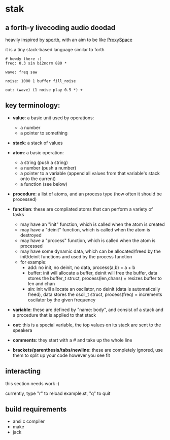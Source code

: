 # stak
## a forth-y livecoding audio doodad

heavily inspired by [sporth](https://paulbatchelor.github.io/proj/cook/what_is_sporth.html), with an aim to be like [ProxySpace](https://doc.sccode.org/Classes/ProxySpace.html)

it is a tiny stack-based language similar to forth
```forth
# howdy there :)
freq: 0.3 sin bi2norm 880 *

wave: freq saw

noise: 1000 1 buffer fill_noise

out: (wave) (1 noise play 0.5 *) +
```

## key terminology:
* **value**: a basic unit used by operations: 
  * a number
  * a pointer to something
  
* **stack**: a stack of values

* **atom**: a basic operation:
  * a string (push a string)
  * a number (push a number)
  * a pointer to a variable (append all values from that variable's stack onto the current)
  * a function (see below)
  
* **procedure**: a list of atoms, and an process type (how often it should be processed)

* **function**: these are compliated atoms that can perform a variety of tasks
  * may have an "init" function, which is called when the atom is created
  * may have a "deinit" function, which is called when the atom is destroyed
  * may have a "process" function, which is called when the atom is processed
  * may have some dynamic data, which can be allocated/freed by the init/deinit functions and used by the process function
  * for example:
    * add: no init, no deinit, no data, process(a,b) = a + b 
    * buffer: init will allocate a buffer, deinit will free the buffer, data stores the buffer_t struct, process(len,chans) = resizes buffer to len and chan
    * sin: init will allocate an oscilator, no deinit (data is automatically freed), data stores the oscil_t struct, process(freq) = increments oscilator by the given frequency

* **variable**: these are defined by "name: body", and consist of a stack and a procedure that is applied to that stack

* **out**: this is a special variable, the top values on its stack are sent to the speakera

* **comments**: they start with a # and take up the whole line

* **brackets/parenthesis/tabs/newline**: these are completely ignored, use them to split up your code however you see fit

## interacting
this section needs work :)

currently, type "r" to reload example.st, "q" to quit

## build requirements
* ansi c compiler
* make
* jack
